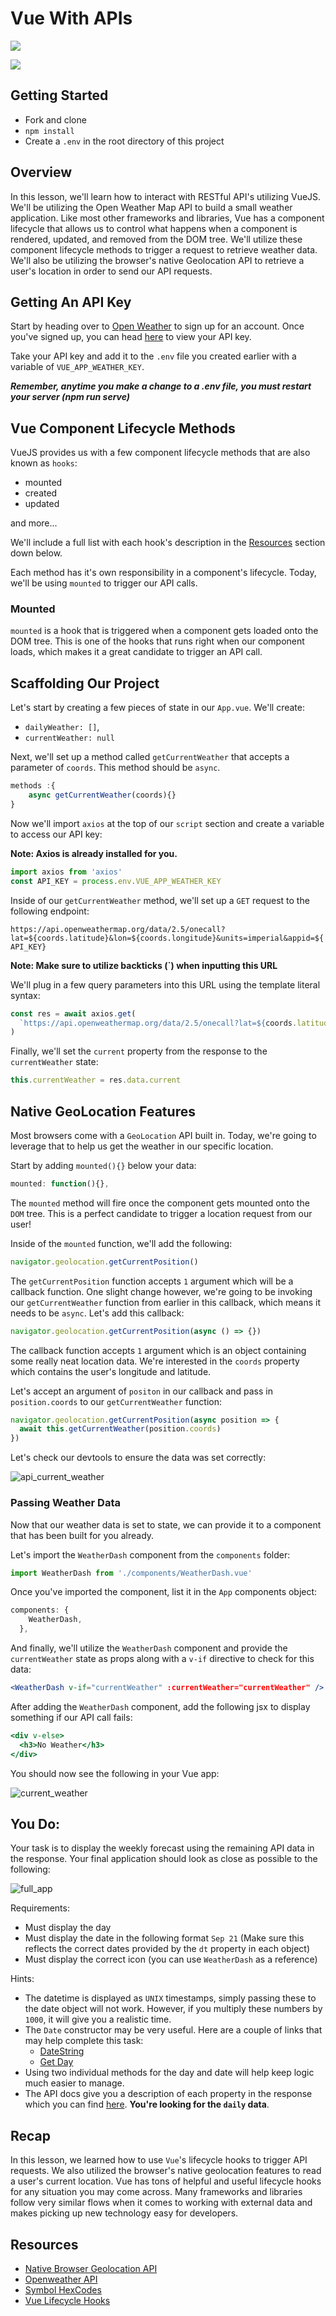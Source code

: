 # Vue With APIs

![](https://miro.medium.com/max/700/1*P3ODlZMsFN3uCmnTY3smaA.png)

![](https://en.wikipedia.org/wiki/File:Django_Reinhardt_and_Duke_Ellington_(Gottlieb).jpg)

## Getting Started

- Fork and clone
- `npm install`
- Create a `.env` in the root directory of this project

## Overview

In this lesson, we'll learn how to interact with RESTful API's utilizing VueJS. We'll be utilizing the Open Weather Map API to build a small weather application. Like most other frameworks and libraries, Vue has a component lifecycle that allows us to control what happens when a component is rendered, updated, and removed from the DOM tree. We'll utilize these component lifecycle methods to trigger a request to retrieve weather data. We'll also be utilizing the browser's native Geolocation API to retrieve a user's location in order to send our API requests.

## Getting An API Key

Start by heading over to [Open Weather](https://home.openweathermap.org/users/sign_up) to sign up for an account. Once you've signed up, you can head [here](https://home.openweathermap.org/api_keys) to view your API key.

Take your API key and add it to the `.env` file you created earlier with a variable of `VUE_APP_WEATHER_KEY`.

***Remember, anytime you make a change to a .env file, you must restart your server (npm run serve)***

## Vue Component Lifecycle Methods

VueJS provides us with a few component lifecycle methods that are also known as `hooks`:

- mounted
- created
- updated

and more...

We'll include a full list with each hook's description in the [Resources](#Resources) section down below.

Each method has it's own responsibility in a component's lifecycle. Today, we'll be using `mounted` to trigger our API calls.

### Mounted

`mounted` is a hook that is triggered when a component gets loaded onto the DOM tree. This is one of the hooks that runs right when our component loads, which makes it a great candidate to trigger an API call.

## Scaffolding Our Project

Let's start by creating a few pieces of state in our `App.vue`. We'll create:

- `dailyWeather: []`,
- `currentWeather: null`

Next, we'll set up a method called `getCurrentWeather` that accepts a parameter of `coords`. This method should be `async`.

```js
methods :{
    async getCurrentWeather(coords){}
}
```

Now we'll import `axios` at the top of our `script` section and create a variable to access our API key:

**Note: Axios is already installed for you.**

```js
import axios from 'axios'
const API_KEY = process.env.VUE_APP_WEATHER_KEY
```

Inside of our `getCurrentWeather` method, we'll set up a `GET` request to the following endpoint:

`https://api.openweathermap.org/data/2.5/onecall?lat=${coords.latitude}&lon=${coords.longitude}&units=imperial&appid=${API_KEY}`

**Note: Make sure to utilize backticks (`) when inputting this URL**

We'll plug in a few query parameters into this URL using the template literal syntax:

```js
const res = await axios.get(
  `https://api.openweathermap.org/data/2.5/onecall?lat=${coords.latitude}&lon=${coords.longitude}&units=imperial&appid=${API_KEY}`
)
```

Finally, we'll set the `current` property from the response to the `currentWeather` state:

```js
this.currentWeather = res.data.current
```

## Native GeoLocation Features

Most browsers come with a `GeoLocation` API built in. Today, we're going to leverage that to help us get the weather in our specific location.

Start by adding `mounted(){}` below your data:

```js
mounted: function(){},
```

The `mounted` method will fire once the component gets mounted onto the `DOM` tree. This is a perfect candidate to trigger a location request from our user!

Inside of the `mounted` function, we'll add the following:

```js
navigator.geolocation.getCurrentPosition()
```

The `getCurrentPosition` function accepts `1` argument which will be a callback function. One slight change however, we're going to be invoking our `getCurrentWeather` function from earlier in this callback, which means it needs to be `async`. Let's add this callback:

```js
navigator.geolocation.getCurrentPosition(async () => {})
```

The callback function accepts `1` argument which is an object containing some really neat location data. We're interested in the `coords` property which contains the user's longitude and latitude.

Let's accept an argument of `positon` in our callback and pass in `position.coords` to our `getCurrentWeather` function:

```js
navigator.geolocation.getCurrentPosition(async position => {
  await this.getCurrentWeather(position.coords)
})
```

Let's check our devtools to ensure the data was set correctly:

![api_current_weather](https://i.imgur.com/aXikAwe.png)

### Passing Weather Data

Now that our weather data is set to state, we can provide it to a component that has been built for you already.

Let's import the `WeatherDash` component from the `components` folder:

```js
import WeatherDash from './components/WeatherDash.vue'
```

Once you've imported the component, list it in the `App` components object:

```js
components: {
    WeatherDash,
  },
```

And finally, we'll utilize the `WeatherDash` component and provide the `currentWeather` state as props along with a `v-if` directive to check for this data:

```jsx
<WeatherDash v-if="currentWeather" :currentWeather="currentWeather" />
```

After adding the `WeatherDash` component, add the following jsx to display something if our API call fails:

```jsx
<div v-else>
  <h3>No Weather</h3>
</div>
```

You should now see the following in your Vue app:

![current_weather](https://i.imgur.com/uB7VFZQ.png)

## You Do:

Your task is to display the weekly forecast using the remaining API data in the response. Your final application should look as close as possible to the following:

![full_app](https://i.imgur.com/eZkPR6M.png)

Requirements:

- Must display the day
- Must display the date in the following format `Sep 21` (Make sure this reflects the correct dates provided by the `dt` property in each object)
- Must display the correct icon (you can use `WeatherDash` as a reference)

Hints:

- The datetime is displayed as `UNIX` timestamps, simply passing these to the date object will not work. However, if you multiply these numbers by `1000`, it will give you a realistic time.
- The `Date` constructor may be very useful. Here are a couple of links that may help complete this task:
  - [DateString](https://developer.mozilla.org/en-US/docs/Web/JavaScript/Reference/Global_Objects/Date/toDateString)
  - [Get Day](https://developer.mozilla.org/en-US/docs/Web/JavaScript/Reference/Global_Objects/Date/getDay)
- Using two individual methods for the day and date will help keep logic much easier to manage.
- The API docs give you a description of each property in the response which you can find [here](https://openweathermap.org/api/one-call-api). **You're looking for the `daily` data**.

## Recap

In this lesson, we learned how to use `Vue`'s lifecycle hooks to trigger API requests. We also utilized the browser's native geolocation features to read a user's current location. Vue has tons of helpful and useful lifecycle hooks for any situation you may come across. Many frameworks and libraries follow very similar flows when it comes to working with external data and makes picking up new technology easy for developers.

## Resources

- [Native Browser Geolocation API](https://developer.mozilla.org/en-US/docs/Web/API/Geolocation_API/Using_the_Geolocation_API)
- [Openweather API](https://openweathermap.org/api)
- [Symbol HexCodes](https://www.toptal.com/designers/htmlarrows/math/degree-sign/)
- [Vue Lifecycle Hooks](https://v3.vuejs.org/api/options-lifecycle-hooks.html)
